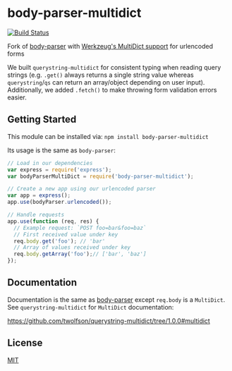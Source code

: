 # body-parser-multidict

[![Build Status][travis-image]][travis-url]

Fork of [body-parser][] with [Werkzeug's MultiDict support][multidict] for urlencoded forms

We built `querystring-multidict` for consistent typing when reading query strings (e.g. `.get()` always returns a single string value whereas `querystring`/`qs` can return an array/object depending on user input). Additionally, we added `.fetch()` to make throwing form validation errors easier.

[travis-image]: https://img.shields.io/travis/twolfson/body-parser-multidict/master.svg
[travis-url]: https://travis-ci.org/twolfson/body-parser-multidict
[body-parser]: https://github.com/expressjs/body-parser
[multidict]: https://github.com/twolfson/querystring-multidict/tree/1.0.0#multidict

## Getting Started
This module can be installed via: `npm install body-parser-multidict`

Its usage is the same as `body-parser`:

```js
// Load in our dependencies
var express = require('express');
var bodyParserMultiDict = require('body-parser-multidict');

// Create a new app using our urlencoded parser
var app = express();
app.use(bodyParser.urlencoded());

// Handle requests
app.use(function (req, res) {
  // Example request: `POST foo=bar&foo=baz`
  // First received value under key
  req.body.get('foo'); // 'bar'
  // Array of values received under key
  req.body.getArray('foo');// ['bar', 'baz']
});
```

## Documentation
Documentation is the same as [body-parser][] except `req.body` is a `MultiDict`. See `querystring-multidict` for `MultiDict` documentation:

https://github.com/twolfson/querystring-multidict/tree/1.0.0#multidict

## License

[MIT](LICENSE)

